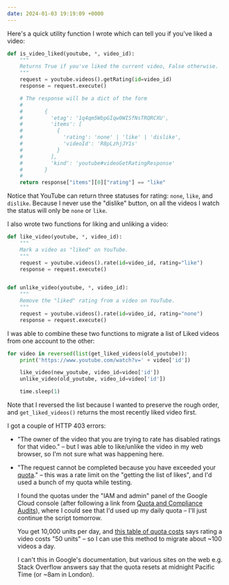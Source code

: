 ```yaml
---
date: 2024-01-03 19:19:09 +0000
---
```

Here's a quick utility function I wrote which can tell you if you've liked a video:

```python
def is_video_liked(youtube, *, video_id):
    """
    Returns True if you've liked the current video, False otherwise.
    """
    request = youtube.videos().getRating(id=video_id)
    response = request.execute()

    # The response will be a dict of the form
    #
    #       {
    #         'etag': '1q4qm5WbpGIqw0WISfNsTRQRCXU',
    #         'items': [
    #           {
    #             'rating': 'none' | 'like' | 'dislike',
    #             'videoId': 'R8pLzhjJY1s'
    #           }
    #         ],
    #         'kind': 'youtube#videoGetRatingResponse'
    #       }
    #
    return response["items"][0]["rating"] == "like"
```

Notice that YouTube can return three statuses for rating: `none`, `like`, and `dislike`.
Because I never use the "dislike" button, on all the videos I watch the status will only be `none` or `like`.

I also wrote two functions for liking and unliking a video:

```python
def like_video(youtube, *, video_id):
    """
    Mark a video as "liked" on YouTube.
    """
    request = youtube.videos().rate(id=video_id, rating="like")
    response = request.execute()


def unlike_video(youtube, *, video_id):
    """
    Remove the "liked" rating from a video on YouTube.
    """
    request = youtube.videos().rate(id=video_id, rating="none")
    response = request.execute()
```

I was able to combine these two functions to migrate a list of Liked videos from one account to the other:

```python
for video in reversed(list(get_liked_videos(old_youtube)):
    print('https://www.youtube.com/watch?v=' + video['id'])

    like_video(new_youtube, video_id=video['id'])
    unlike_video(old_youtube, video_id=video['id'])

    time.sleep(1)
```

Note that I reversed the list because I wanted to preserve the rough order, and `get_liked_videos()` returns the most recently liked video first.

I got a couple of HTTP 403 errors:

*   "The owner of the video that you are trying to rate has disabled ratings for that video." – but I was able to like/unlike the video in my web browser, so I'm not sure what was happening here.

*   "The request cannot be completed because you have exceeded your <a href="/youtube/v3/getting-started#quota">quota</a>." – this was a rate limit on the "getting the list of likes", and I'd used a bunch of my quota while testing.
    
    I found the quotas under the "IAM and admin" panel of the Google Cloud console (after following a link from [Quota and Compliance Audits](https://developers.google.com/youtube/v3/guides/quota_and_compliance_audits)), where I could see that I'd used up my daily quota – I'll just continue the script tomorrow.
    
    You get 10,000 units per day, and [this table of quota costs][costs] says rating a video costs "50 units" – so I can use this method to migrate about ~100 videos a day.
    
    I can't this in Google's documentation, but various sites on the web e.g. Stack Overflow answers say that the quota resets at midnight Pacific Time (or ~8am in London).
    
[costs]: https://developers.google.com/youtube/v3/determine_quota_cost
